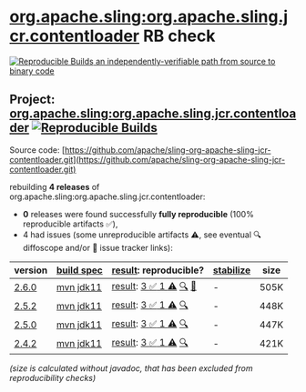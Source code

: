 [org.apache.sling:org.apache.sling.jcr.contentloader](https://central.sonatype.com/artifact/org.apache.sling/org.apache.sling.jcr.contentloader/versions) RB check
=======

[![Reproducible Builds](https://reproducible-builds.org/images/logos/rb.svg) an independently-verifiable path from source to binary code](https://reproducible-builds.org/)

## Project: [org.apache.sling:org.apache.sling.jcr.contentloader](https://central.sonatype.com/artifact/org.apache.sling/org.apache.sling.jcr.contentloader/versions) [![Reproducible Builds](https://img.shields.io/endpoint?url=https://raw.githubusercontent.com/jvm-repo-rebuild/reproducible-central/master/content/org/apache/sling/org.apache.sling.jcr.contentloader/badge.json)](https://github.com/jvm-repo-rebuild/reproducible-central/blob/master/content/org/apache/sling/org.apache.sling.jcr.contentloader/README.md)

Source code: [https://github.com/apache/sling-org-apache-sling-jcr-contentloader.git](https://github.com/apache/sling-org-apache-sling-jcr-contentloader.git)

rebuilding **4 releases** of org.apache.sling:org.apache.sling.jcr.contentloader:
- **0** releases were found successfully **fully reproducible** (100% reproducible artifacts :white_check_mark:),
- 4 had issues (some unreproducible artifacts :warning:, see eventual :mag: diffoscope and/or :memo: issue tracker links):

| version | [build spec](/BUILDSPEC.md) | [result](https://reproducible-builds.org/docs/jvm/): reproducible? | [stabilize](https://github.com/google/oss-rebuild/blob/main/cmd/stabilize/README.md) | size |
| -- | --------- | ------ | ------ | -- |
| [2.6.0](https://central.sonatype.com/artifact/org.apache.sling/org.apache.sling.jcr.contentloader/2.6.0/pom) | [mvn jdk11](org.apache.sling.jcr.contentloader-2.6.0.buildspec) | [result](org.apache.sling.jcr.contentloader-2.6.0.buildinfo): [3 :white_check_mark:  1 :warning:](org.apache.sling.jcr.contentloader-2.6.0.buildcompare) [:mag:](org.apache.sling.jcr.contentloader-2.6.0.diffoscope) [:memo:](https://github.com/apache/sling-org-apache-sling-jcr-contentloader/pull/21) | - | 505K |
| [2.5.2](https://central.sonatype.com/artifact/org.apache.sling/org.apache.sling.jcr.contentloader/2.5.2/pom) | [mvn jdk11](org.apache.sling.jcr.contentloader-2.5.2.buildspec) | [result](org.apache.sling.jcr.contentloader-2.5.2.buildinfo): [3 :white_check_mark:  1 :warning:](org.apache.sling.jcr.contentloader-2.5.2.buildcompare) [:mag:](org.apache.sling.jcr.contentloader-2.5.2.diffoscope) | - | 448K |
| [2.5.0](https://central.sonatype.com/artifact/org.apache.sling/org.apache.sling.jcr.contentloader/2.5.0/pom) | [mvn jdk11](org.apache.sling.jcr.contentloader-2.5.0.buildspec) | [result](org.apache.sling.jcr.contentloader-2.5.0.buildinfo): [3 :white_check_mark:  1 :warning:](org.apache.sling.jcr.contentloader-2.5.0.buildcompare) [:mag:](org.apache.sling.jcr.contentloader-2.5.0.diffoscope) | - | 447K |
| [2.4.2](https://central.sonatype.com/artifact/org.apache.sling/org.apache.sling.jcr.contentloader/2.4.2/pom) | [mvn jdk11](org.apache.sling.jcr.contentloader-2.4.2.buildspec) | [result](org.apache.sling.jcr.contentloader-2.4.2.buildinfo): [3 :white_check_mark:  1 :warning:](org.apache.sling.jcr.contentloader-2.4.2.buildcompare) [:mag:](org.apache.sling.jcr.contentloader-2.4.2.diffoscope) | - | 421K |

<i>(size is calculated without javadoc, that has been excluded from reproducibility checks)</i>
